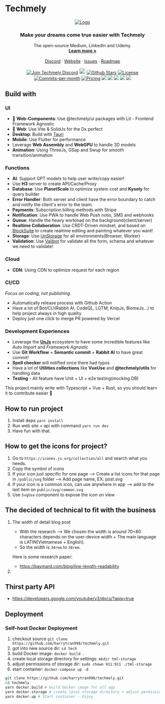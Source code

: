 # Techmely

<!-- PROJECT LOGO -->
<p align="center">
  <a href="https://github.com/harrytran998/techmely">
   <img src="https://i.ibb.co/3zBkRpd/LogoX300.png" alt="Logo">
  </a>

  <h3 align="center">Make your dreams come true easier with Techmely
</h3>

  <p align="center">
    The open-source Medium, LinkedIn and Udemy.
    <br />
    <a href="https://techmely.com"><strong>Learn more »</strong></a>
    <br />
    <br />
    <a href="https://chat.techmely.com">Discord</a>
    ·
    <a href="https://techmely.com">Website</a>
    ·
    <a href="https://github.com/harrytran998/techmely/issues">Issues</a>
    ·
    <a href="https://roadmap.techmely.com">Roadmap</a>
  </p>
</p>

<p align="center">
   <a href="https://chat.techmely.com"><img src="https://img.shields.io/badge/Discord-chat.techmely.com-%234A154B" alt="Join Techmely Discord"></a>
   <a href="https://status.techmely.com"><img height="20px" src="https://betteruptime.com/status-badges/v1/monitor/a9kf.svg" alt="Uptime"></a>
   <a href="https://github.com/harrytran998/techmely.com/stargazers"><img src="https://img.shields.io/github/stars/harrytran998/techmely" alt="Github Stars"></a>
   <a href="https://github.com/harrytran998/techmely.com/blob/main/LICENSE"><img src="https://img.shields.io/badge/license-AGPLv3-purple" alt="License"></a>
   <a href="https://github.com/harrytran998/techmely/pulse"><img src="https://img.shields.io/github/commit-activity/m/harrytran998/techmely" alt="Commits-per-month"></a>
   <a href="https://techmely.com/pricing"><img src="https://img.shields.io/badge/Pricing-Free/Premium-brightgreen" alt="Pricing"></a>
   <a href="https://hub.docker.com/r/harrytran998/techmely"><img src="https://img.shields.io/docker/pulls/harrytran998/techmely"></a>
   <a href="https://youtube.com/@techmely"><img src="https://img.shields.io/youtube/channel/subscribers/UCg3EWZXQK0bnbQISG50Nwfg"></a>
   <a href="https://techmely.com/design/figma"><img src="https://img.shields.io/badge/Figma-Design%20System-blueviolet"></a>
   <a href="https://contributor-covenant.org/version/1/4/code-of-conduct/ "><img src="https://img.shields.io/badge/Contributor%20Covenant-1.4-purple" /></a>
   <a href="https://console.algora.io/org/techmely/bounties?status=open"><img src="https://img.shields.io/endpoint?url=https%3A%2F%2Fconsole.algora.io%2Fapi%2Fshields%2Ftechmely%2Fbounties%3Fstatus%3Dopen"/></a>
</p>

## Build with

### UI

- 🧩 **Web-Components**: Use @techmely/ui packages with Lit - Frontend Framework Agnostic
- 🪩 **Web**: Use Vite & SolidJs for the Dx perfect
- **Desktop**: Build with [Tauri](https://tauri.app/)
- **Mobile**: Use Flutter for performance
- Leverage **Web Assembly** and **WebGPU** to handle 3D models
- **Animation**: Using ThreeJs, GSap and Swup for smooth transition/animation

### Functions

- **AI**: Support GPT models to help user write/copy easier!
- Use **H3** server to create API/Cache/Proxy
- **Database**: Use **PlanetScale** to optimize system cost and **Kysely** for query builder
- **Error Handler**: Both server and client have the error boundary to catch and notify the client's error to the team.
- **Payments**: Subscription billing methods with Stripe
- **Notification**: Use PWA to handle Web Push notis, SMS and webhooks
- **Queue**: Handle the heavy workload on the background(client/server)
- **Realtime Collaboration**: Use CRDT-Driven mindset, and based on [BlockSuite](https://github.com/toeverything/blocksuite) to create realtime editing and painting whatever you want!
- **Storage**: Use [UnStorage](https://unstorage.unjs.io/) for all environments(Browser, Worker)
- **Validation**: Use [Valibot](https://valibot.dev/) for validate all the form, schema and whatever we need to validate!

### Cloud

- **CDN**: Using CDN to optimize request for each region

### CI/CD

_Focus on coding, not publishing._

- Automatically release process with Github Action
- Have a lot of Bot/CLI(Rabbit AI, CodeQL, LGTM, KnipJs, BiomeJs...) to help project always in high quality
- Deploy just one click to merge PR powered by Vercel

### Development Experiences

- Leverage the [**UnJs**](https://unjs.io/) ecosystem to have some incredible features like *Auto Import* and *Framework Agnostic* 
- Use **Git Workflow** + **Semantic commit** + **Rabbit AI** to have great commit!
- **Spell checker** will notified once there had typos
- Have a lot of **Utilities collections** like **VueUse** and **@techmely/utils** for handling data
- **Testing** - All feature have Unit + UI + e2e testing(mocking DB)


This project mainly write with Typescript + Vue + Rust, so you should learn it to contribute easier 🌷

## How to run project

1. Install deps `yarn install`
1. Run web site + api with command `yarn run dev`
2. Have fun with that.

## How to get the icons for project?

1. Go to `https://icones.js.org/collection/all` and search what you needs.
2. Copy the symbol of icons
3. If your icon just specific for one page --> Create a list icons for that page in `/public/svg` folder --> Add page name, EX: post.svg
4. If your icon is a common icon, can use anywhere in app --> add to the last item on `public/svg/common.svg`
5. Use `SvgUse` component to expose the icon on view

## The decided of technical to fit with the business

1. The width of detail blog post

   - With the research --> We chosen the width is around 70~80 characters depends on the user-device width + The main language is LATIN(Vietnamese + English).
   - So the width is `34rem` to `38rem`.

   Here is some research paper:

   - <https://baymard.com/blog/line-length-readability>

2.

## Thirst party API

- <https://developers.google.com/youtube/v3/docs/?apix=true>


## Deployment

### Self-host Docker Deployment

1. checkout source ```git clone https://github.com/harrytran998/techmely.git```
1. got into new source dir: ```cd tech```
1. build Docker image: ```docker build .```
1. create local storage directory for settings: ```mkdir tml-storage```
1. adjust permissions of storage dir: ```sudo chown 911:911 ./tml-storage```
1. start container: ```docker-compose up -d```


```sh
git clone https://github.com/harrytran998/techmely.git
cd techmely
yarn docker.build # build Docker image for all app
yarn docker.storage # create local storage directory + adjust permissions of storage dir
yarn docker.up # Start container - Enjoy
```